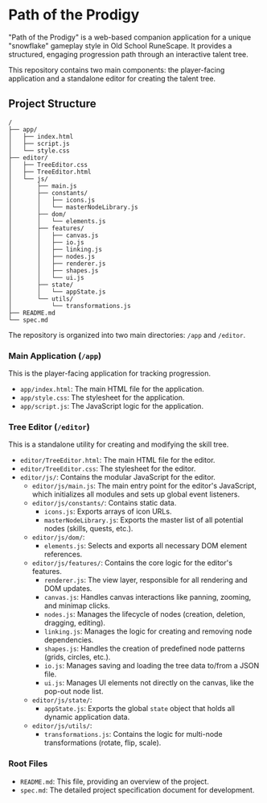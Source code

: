 # Path of the Prodigy

"Path of the Prodigy" is a web-based companion application for a unique "snowflake" gameplay style in Old School RuneScape. It provides a structured, engaging progression path through an interactive talent tree.

This repository contains two main components: the player-facing application and a standalone editor for creating the talent tree.

## Project Structure

```
/
├── app/
│   ├── index.html
│   ├── script.js
│   └── style.css
├── editor/
│   ├── TreeEditor.css
│   ├── TreeEditor.html
│   └── js/
│       ├── main.js
│       ├── constants/
│       │   ├── icons.js
│       │   └── masterNodeLibrary.js
│       ├── dom/
│       │   └── elements.js
│       ├── features/
│       │   ├── canvas.js
│       │   ├── io.js
│       │   ├── linking.js
│       │   ├── nodes.js
│       │   ├── renderer.js
│       │   ├── shapes.js
│       │   └── ui.js
│       ├── state/
│       │   └── appState.js
│       └── utils/
│           └── transformations.js
├── README.md
└── spec.md
```

The repository is organized into two main directories: `/app` and `/editor`.

### Main Application (`/app`)

This is the player-facing application for tracking progression.

-   `app/index.html`: The main HTML file for the application.
-   `app/style.css`: The stylesheet for the application.
-   `app/script.js`: The JavaScript logic for the application.

### Tree Editor (`/editor`)

This is a standalone utility for creating and modifying the skill tree.

-   `editor/TreeEditor.html`: The main HTML file for the editor.
-   `editor/TreeEditor.css`: The stylesheet for the editor.
-   `editor/js/`: Contains the modular JavaScript for the editor.
    -   `editor/js/main.js`: The main entry point for the editor's JavaScript, which initializes all modules and sets up global event listeners.
    -   `editor/js/constants/`: Contains static data.
        - `icons.js`: Exports arrays of icon URLs.
        - `masterNodeLibrary.js`: Exports the master list of all potential nodes (skills, quests, etc.).
    -   `editor/js/dom/`:
        - `elements.js`: Selects and exports all necessary DOM element references.
    -   `editor/js/features/`: Contains the core logic for the editor's features.
        - `renderer.js`: The view layer, responsible for all rendering and DOM updates.
        - `canvas.js`: Handles canvas interactions like panning, zooming, and minimap clicks.
        - `nodes.js`: Manages the lifecycle of nodes (creation, deletion, dragging, editing).
        - `linking.js`: Manages the logic for creating and removing node dependencies.
        - `shapes.js`: Handles the creation of predefined node patterns (grids, circles, etc.).
        - `io.js`: Manages saving and loading the tree data to/from a JSON file.
        - `ui.js`: Manages UI elements not directly on the canvas, like the pop-out node list.
    -   `editor/js/state/`:
        - `appState.js`: Exports the global `state` object that holds all dynamic application data.
    -   `editor/js/utils/`:
        - `transformations.js`: Contains the logic for multi-node transformations (rotate, flip, scale).

### Root Files

-   `README.md`: This file, providing an overview of the project.
-   `spec.md`: The detailed project specification document for development.